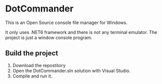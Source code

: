 # DotCommander
This is an Open Source console file manager for Windows.

It only uses .NET6 framework and there is not any terminal emulator. The project is just a window console program.

## Build the project
1. Download the repostitory
2. Open the DotCommander.sln solution with Visual Studio.
3. Compile and run it.

